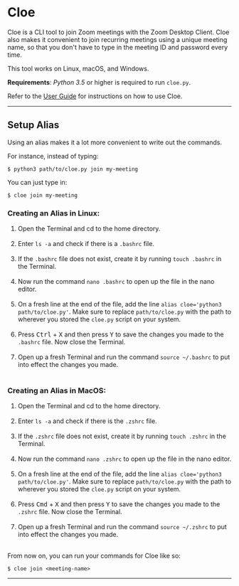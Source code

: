 # Cloe
Cloe is a CLI tool to join Zoom meetings with the Zoom Desktop Client. Cloe also makes it convenient 
to join recurring meetings using a unique meeting name, so that you don't have to type in the meeting ID and 
password every time.     

This tool works on Linux, macOS, and Windows.  

**Requirements**: _Python 3.5_ or higher is required to run `cloe.py`.   

Refer to the [User Guide](USER_GUIDE.md) for instructions on how to use Cloe.
___

## Setup Alias
Using an alias makes it a lot more convenient to write out the commands.  

For instance, instead of typing:  
```commandline
$ python3 path/to/cloe.py join my-meeting   
```  
You can just type in:  
```commandline
$ cloe join my-meeting  
```  

### Creating an Alias in Linux: 
1. Open the Terminal and cd to the home directory.  
&nbsp;  
2. Enter `ls -a` and check if there is a `.bashrc` file.    
&nbsp;  
3. If the `.bashrc` file does not exist, create it by running `touch .bashrc` in the Terminal.   
&nbsp;  
4. Now run the command `nano .bashrc` to open up the file in the nano editor.  
&nbsp;  
5. On a fresh line at the end of the file, add the line `alias cloe='python3 path/to/cloe.py'`. Make sure to replace `path/to/cloe.py` with the path to wherever you stored the `cloe.py` script on your system.  
&nbsp;  
6. Press <kbd>Ctrl</kbd> + <kbd>X</kbd> and then press <kbd>Y</kbd> to save the changes you made to the `.bashrc` file. Now close the Terminal.  
&nbsp;  
7. Open up a fresh Terminal and run the command `source ~/.bashrc` to put into effect the changes you made.  
&nbsp;  

### Creating an Alias in MacOS:  
1. Open the Terminal and cd to the home directory.  
&nbsp;  
2. Enter `ls -a` and check if there is the `.zshrc` file.    
&nbsp;  
3. If the `.zshrc` file does not exist, create it by running `touch .zshrc` in the Terminal.     
&nbsp;  
4. Now run the command `nano .zshrc` to open up the file in the nano editor.  
&nbsp;  
5. On a fresh line at the end of the file, add the line `alias cloe='python3 path/to/cloe.py'`. Make sure to replace `path/to/cloe.py` with the path to wherever you stored the `cloe.py` script on your system.  
&nbsp;  
6. Press <kbd>Cmd</kbd> + <kbd>X</kbd> and then press <kbd>Y</kbd> to save the changes you made to the `.zshrc` file. Now close the Terminal.  
&nbsp;  
7. Open up a fresh Terminal and run the command `source ~/.zshrc` to put into effect the changes you made.  
&nbsp;  

From now on, you can run your commands for Cloe like so:  
```commandline
$ cloe join <meeting-name>
```
___
